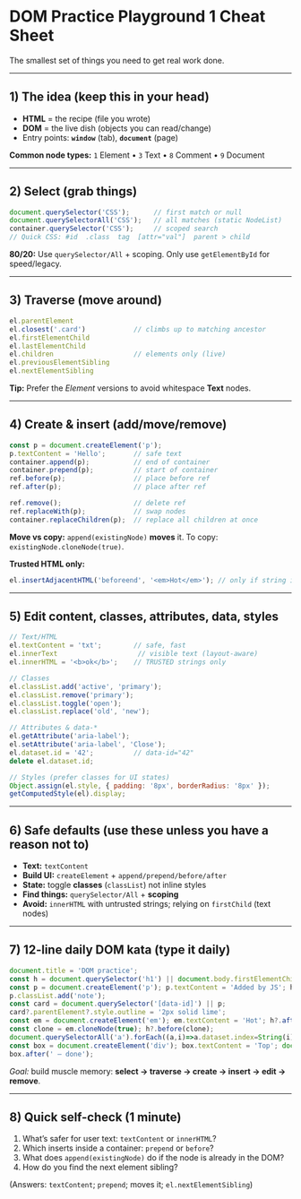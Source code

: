 
# DOM Practice Playground 1 Cheat Sheet

The smallest set of things you need to get real work done.

---

## 1) The idea (keep this in your head)
- **HTML** = the recipe (file you wrote)
- **DOM** = the live dish (objects you can read/change)
- Entry points: **`window`** (tab), **`document`** (page)

**Common node types:** `1` Element • `3` Text • `8` Comment • `9` Document

---

## 2) Select (grab things)
```js
document.querySelector('CSS');      // first match or null
document.querySelectorAll('CSS');   // all matches (static NodeList)
container.querySelector('CSS');     // scoped search
// Quick CSS: #id  .class  tag  [attr="val"]  parent > child
```
**80/20:** Use `querySelector/All` + scoping. Only use `getElementById` for speed/legacy.

---

## 3) Traverse (move around)
```js
el.parentElement
el.closest('.card')            // climbs up to matching ancestor
el.firstElementChild
el.lastElementChild
el.children                    // elements only (live)
el.previousElementSibling
el.nextElementSibling
```
**Tip:** Prefer the *Element* versions to avoid whitespace **Text** nodes.

---

## 4) Create & insert (add/move/remove)
```js
const p = document.createElement('p');
p.textContent = 'Hello';       // safe text
container.append(p);           // end of container
container.prepend(p);          // start of container
ref.before(p);                 // place before ref
ref.after(p);                  // place after ref

ref.remove();                  // delete ref
ref.replaceWith(p);            // swap nodes
container.replaceChildren(p);  // replace all children at once
```
**Move vs copy:** `append(existingNode)` **moves** it. To copy: `existingNode.cloneNode(true)`.

**Trusted HTML only:**
```js
el.insertAdjacentHTML('beforeend', '<em>Hot</em>'); // only if string is trusted
```

---

## 5) Edit content, classes, attributes, data, styles
```js
// Text/HTML
el.textContent = 'txt';        // safe, fast
el.innerText                    // visible text (layout-aware)
el.innerHTML = '<b>ok</b>';    // TRUSTED strings only

// Classes
el.classList.add('active', 'primary');
el.classList.remove('primary');
el.classList.toggle('open');
el.classList.replace('old', 'new');

// Attributes & data-*
el.getAttribute('aria-label');
el.setAttribute('aria-label', 'Close');
el.dataset.id = '42';          // data-id="42"
delete el.dataset.id;

// Styles (prefer classes for UI states)
Object.assign(el.style, { padding: '8px', borderRadius: '8px' });
getComputedStyle(el).display;
```

---

## 6) Safe defaults (use these unless you have a reason not to)
- **Text:** `textContent`
- **Build UI:** `createElement` + `append/prepend/before/after`
- **State:** toggle **classes** (`classList`) not inline styles
- **Find things:** `querySelector/All` + **scoping**
- **Avoid:** `innerHTML` with untrusted strings; relying on `firstChild` (text nodes)

---

## 7) 12-line daily DOM kata (type it daily)
```js
document.title = 'DOM practice';
const h = document.querySelector('h1') || document.body.firstElementChild;
const p = document.createElement('p'); p.textContent = 'Added by JS'; h?.after(p);
p.classList.add('note');
const card = document.querySelector('[data-id]') || p;
card?.parentElement?.style.outline = '2px solid lime';
const em = document.createElement('em'); em.textContent = 'Hot'; h?.after(em);
const clone = em.cloneNode(true); h?.before(clone);
document.querySelectorAll('a').forEach((a,i)=>a.dataset.index=String(i));
const box = document.createElement('div'); box.textContent = 'Top'; document.body.prepend(box);
box.after(' — done');
```
*Goal:* build muscle memory: **select → traverse → create → insert → edit → remove**.

---

## 8) Quick self-check (1 minute)
1) What’s safer for user text: `textContent` or `innerHTML`?  
2) Which inserts inside a container: `prepend` or `before`?  
3) What does `append(existingNode)` do if the node is already in the DOM?  
4) How do you find the next element sibling?

(Answers: `textContent`; `prepend`; moves it; `el.nextElementSibling`)
